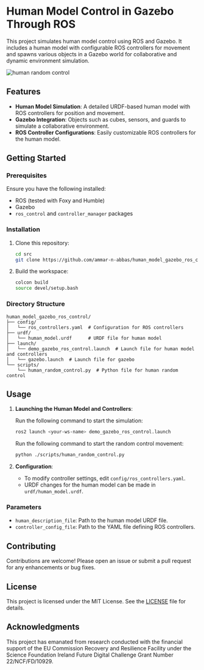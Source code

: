 # Human Model Control in Gazebo Through ROS

This project simulates human model control using ROS and Gazebo. It includes a human model with configurable ROS controllers for movement and spawns various objects in a Gazebo world for collaborative and dynamic environment simulation.

![human random control](https://github.com/user-attachments/assets/aa531964-0038-4228-a950-e03b27624a87)


## Features

- **Human Model Simulation**: A detailed URDF-based human model with ROS controllers for position and movement.
- **Gazebo Integration**: Objects such as cubes, sensors, and guards to simulate a collaborative environment.
- **ROS Controller Configurations**: Easily customizable ROS controllers for the human model.

## Getting Started

### Prerequisites

Ensure you have the following installed:

- ROS (tested with Foxy and Humble)
- Gazebo
- `ros_control` and `controller_manager` packages

### Installation

1. Clone this repository:
   ```bash
   cd src
   git clone https://github.com/ammar-n-abbas/human_model_gazebo_ros_control
   ```

2. Build the workspace:
   ```bash
   colcon build
   source devel/setup.bash
   ```

### Directory Structure

```
human_model_gazebo_ros_control/
├── config/
│   └── ros_controllers.yaml  # Configuration for ROS controllers
├── urdf/
│   └── human_model.urdf      # URDF file for human model
├── launch/
│   └── demo_gazebo_ros_control.launch  # Launch file for human model and controllers
│   └── gazebo.launch  # Launch file for gazebo
└── scripts/
    └── human_random_control.py  # Python file for human random control
```

## Usage

1. **Launching the Human Model and Controllers**:

   Run the following command to start the simulation:
   ```bash
   ros2 launch <your-ws-name> demo_gazebo_ros_control.launch
   ```

   Run the following command to start the random control movement:
   ```bash
   python ./scripts/human_random_control.py
   ```

2. **Configuration**:
   - To modify controller settings, edit `config/ros_controllers.yaml`.
   - URDF changes for the human model can be made in `urdf/human_model.urdf`.

### Parameters

- `human_description_file`: Path to the human model URDF file.
- `controller_config_file`: Path to the YAML file defining ROS controllers.

## Contributing

Contributions are welcome! Please open an issue or submit a pull request for any enhancements or bug fixes.

## License

This project is licensed under the MIT License. See the [LICENSE](LICENSE) file for details.

## Acknowledgments

This project has emanated from research conducted with the financial support of the EU Commission Recovery and Resilience Facility under the Science Foundation Ireland Future Digital Challenge Grant Number 22/NCF/FD/10929.
